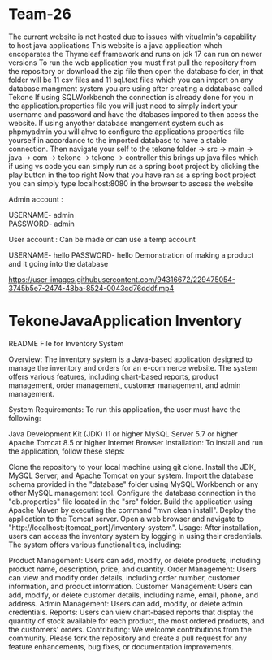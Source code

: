 # Team-26

The current website is not hosted due to issues with vitualmin's capability to host java applications
This website is a java application whch encoparates the Thymeleaf framework and runs on jdk 17 can run on newer versions
To run the web application you must first pull the repository from the repository or download the zip file
then open the database folder, in that folder will be 11 csv files and 11 sql.text files which you can import on any database mangment system you are using after creating a ddatabase called Tekone
If using SQLWorkbench the connection is already done for you in the application.properties file you will just need to simply indert your username and password and have the dtabases impored to then acess the website.
If using anyother database mangement system such as phpmyadmin you will ahve to configure the applications.properties file yourself in accordance to the imported database to have a stable connection.
Then navigate your self to the tekone folder -> src -> main -> java -> com -> tekone -> tekone -> controller this brings up java files which if using vs code you can simply run as a spring boot project by clicking the play button in the top right
Now that you have ran as a spring boot project you can simply type localhost:8080 in the browser to ascess the website 

Admin account :

USERNAME- admin  
PASSWORD- admin

User account :
Can be made or can use a temp account

USERNAME- hello 
PASSWORD- hello
Demonstration of making a product and it going into the database


https://user-images.githubusercontent.com/94316672/229475054-3745b5e7-2474-48ba-8524-0043cd76dddf.mp4



# TekoneJavaApplication Inventory
README File for Inventory System

Overview:
The inventory system is a Java-based application designed to manage the inventory and orders for an e-commerce website. The system offers various features, including chart-based reports, product management, order management, customer management, and admin management.

System Requirements:
To run this application, the user must have the following:

Java Development Kit (JDK) 11 or higher
MySQL Server 5.7 or higher
Apache Tomcat 8.5 or higher
Internet Browser
Installation:
To install and run the application, follow these steps:

Clone the repository to your local machine using git clone.
Install the JDK, MySQL Server, and Apache Tomcat on your system.
Import the database schema provided in the "database" folder using MySQL Workbench or any other MySQL management tool.
Configure the database connection in the "db.properties" file located in the "src" folder.
Build the application using Apache Maven by executing the command "mvn clean install".
Deploy the application to the Tomcat server.
Open a web browser and navigate to "http://localhost:{tomcat_port}/inventory-system".
Usage:
After installation, users can access the inventory system by logging in using their credentials. The system offers various functionalities, including:

Product Management: Users can add, modify, or delete products, including product name, description, price, and quantity.
Order Management: Users can view and modify order details, including order number, customer information, and product information.
Customer Management: Users can add, modify, or delete customer details, including name, email, phone, and address.
Admin Management: Users can add, modify, or delete admin credentials.
Reports: Users can view chart-based reports that display the quantity of stock available for each product, the most ordered products, and the customers' orders.
Contributing:
We welcome contributions from the community. Please fork the repository and create a pull request for any feature enhancements, bug fixes, or documentation improvements.



